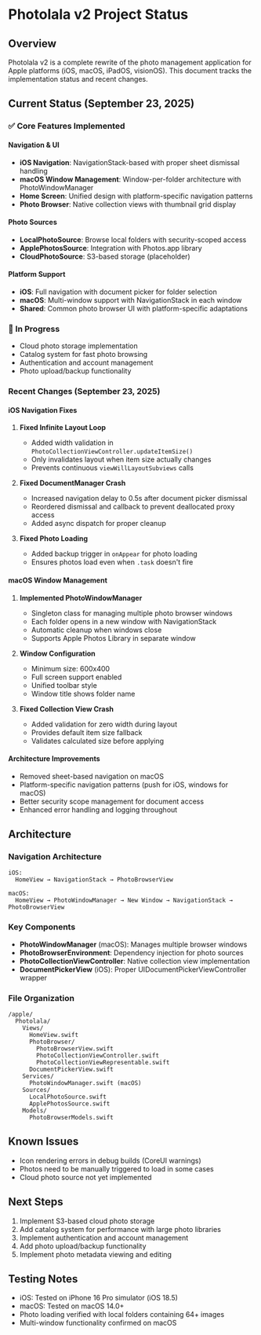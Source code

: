 # Photolala v2 Project Status

## Overview
Photolala v2 is a complete rewrite of the photo management application for Apple platforms (iOS, macOS, iPadOS, visionOS). This document tracks the implementation status and recent changes.

## Current Status (September 23, 2025)

### ✅ Core Features Implemented

#### Navigation & UI
- **iOS Navigation**: NavigationStack-based with proper sheet dismissal handling
- **macOS Window Management**: Window-per-folder architecture with PhotoWindowManager
- **Home Screen**: Unified design with platform-specific navigation patterns
- **Photo Browser**: Native collection views with thumbnail grid display

#### Photo Sources
- **LocalPhotoSource**: Browse local folders with security-scoped access
- **ApplePhotosSource**: Integration with Photos.app library
- **CloudPhotoSource**: S3-based storage (placeholder)

#### Platform Support
- **iOS**: Full navigation with document picker for folder selection
- **macOS**: Multi-window support with NavigationStack in each window
- **Shared**: Common photo browser UI with platform-specific adaptations

### 🚧 In Progress
- Cloud photo storage implementation
- Catalog system for fast photo browsing
- Authentication and account management
- Photo upload/backup functionality

### Recent Changes (September 23, 2025)

#### iOS Navigation Fixes
1. **Fixed Infinite Layout Loop**
   - Added width validation in `PhotoCollectionViewController.updateItemSize()`
   - Only invalidates layout when item size actually changes
   - Prevents continuous `viewWillLayoutSubviews` calls

2. **Fixed DocumentManager Crash**
   - Increased navigation delay to 0.5s after document picker dismissal
   - Reordered dismissal and callback to prevent deallocated proxy access
   - Added async dispatch for proper cleanup

3. **Fixed Photo Loading**
   - Added backup trigger in `onAppear` for photo loading
   - Ensures photos load even when `.task` doesn't fire

#### macOS Window Management
1. **Implemented PhotoWindowManager**
   - Singleton class for managing multiple photo browser windows
   - Each folder opens in a new window with NavigationStack
   - Automatic cleanup when windows close
   - Supports Apple Photos Library in separate window

2. **Window Configuration**
   - Minimum size: 600x400
   - Full screen support enabled
   - Unified toolbar style
   - Window title shows folder name

3. **Fixed Collection View Crash**
   - Added validation for zero width during layout
   - Provides default item size fallback
   - Validates calculated size before applying

#### Architecture Improvements
- Removed sheet-based navigation on macOS
- Platform-specific navigation patterns (push for iOS, windows for macOS)
- Better security scope management for document access
- Enhanced error handling and logging throughout

## Architecture

### Navigation Architecture
```
iOS:
  HomeView → NavigationStack → PhotoBrowserView

macOS:
  HomeView → PhotoWindowManager → New Window → NavigationStack → PhotoBrowserView
```

### Key Components
- **PhotoWindowManager** (macOS): Manages multiple browser windows
- **PhotoBrowserEnvironment**: Dependency injection for photo sources
- **PhotoCollectionViewController**: Native collection view implementation
- **DocumentPickerView** (iOS): Proper UIDocumentPickerViewController wrapper

### File Organization
```
/apple/
  Photolala/
    Views/
      HomeView.swift
      PhotoBrowser/
        PhotoBrowserView.swift
        PhotoCollectionViewController.swift
        PhotoCollectionViewRepresentable.swift
      DocumentPickerView.swift
    Services/
      PhotoWindowManager.swift (macOS)
    Sources/
      LocalPhotoSource.swift
      ApplePhotosSource.swift
    Models/
      PhotoBrowserModels.swift
```

## Known Issues
- Icon rendering errors in debug builds (CoreUI warnings)
- Photos need to be manually triggered to load in some cases
- Cloud photo source not yet implemented

## Next Steps
1. Implement S3-based cloud photo storage
2. Add catalog system for performance with large photo libraries
3. Implement authentication and account management
4. Add photo upload/backup functionality
5. Implement photo metadata viewing and editing

## Testing Notes
- iOS: Tested on iPhone 16 Pro simulator (iOS 18.5)
- macOS: Tested on macOS 14.0+
- Photo loading verified with local folders containing 64+ images
- Multi-window functionality confirmed on macOS